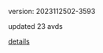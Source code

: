 version: 2023112502-3593

updated 23 avds

[details](https://github.com/0x74f917491bfa7ebfa379/ali_avd_db/blob/master/change_log/2023/11/25/02/3593.txt)